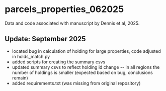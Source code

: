 # parcels_properties_062025
Data and code associated with manuscript by Dennis et al, 2025.

## Update: September 2025

* located bug in calculation of holding for large properties, code adjusted in holds_match.py
* added scripts for creating the summary csvs
* updated summary csvs to reflect holding id change -- in all regions the number of holdings is smaller (expected based on bug, conclusions remain)
* added requirements.txt (was missing from original repository)
